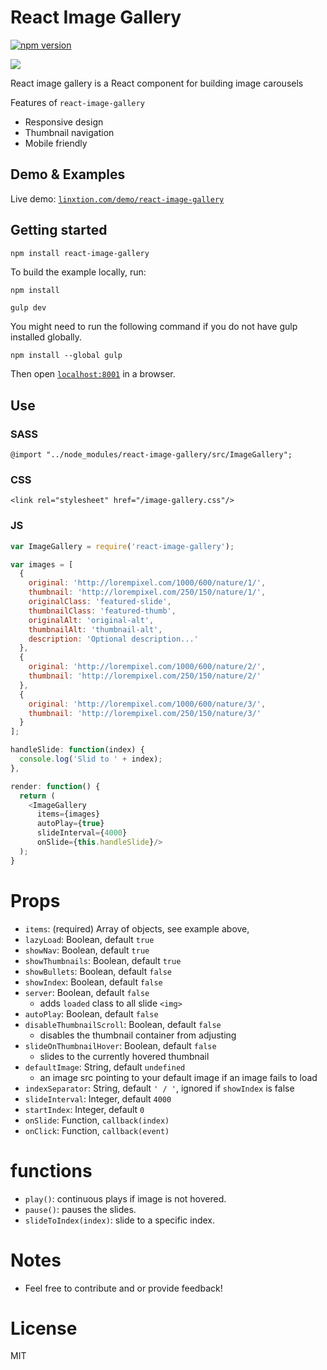 React Image Gallery
===

[![npm version](https://badge.fury.io/js/react-image-gallery.svg)](https://badge.fury.io/js/react-image-gallery)

![](https://raw.githubusercontent.com/xiaolin/linxtion.github.io/master/static/img/react-image-gallery.png)

React image gallery is a React component for building image carousels

Features of `react-image-gallery`
* Responsive design
* Thumbnail navigation
* Mobile friendly

## Demo & Examples
Live demo: [`linxtion.com/demo/react-image-gallery`](http://linxtion.com/demo/react-image-gallery)

## Getting started

```sh
npm install react-image-gallery
```


To build the example locally, run:

```
npm install
```
```
gulp dev
```

You might need to run the following command if you do not have gulp installed globally.

```
npm install --global gulp
```

Then open [`localhost:8001`](http://localhost:8001) in a browser.


## Use

### SASS

```
@import "../node_modules/react-image-gallery/src/ImageGallery";
```

### CSS

```
<link rel="stylesheet" href="/image-gallery.css"/>
```

### JS

```js
var ImageGallery = require('react-image-gallery');

var images = [
  {
    original: 'http://lorempixel.com/1000/600/nature/1/',
    thumbnail: 'http://lorempixel.com/250/150/nature/1/',
    originalClass: 'featured-slide',
    thumbnailClass: 'featured-thumb',
    originalAlt: 'original-alt',
    thumbnailAlt: 'thumbnail-alt',
    description: 'Optional description...'
  },
  {
    original: 'http://lorempixel.com/1000/600/nature/2/',
    thumbnail: 'http://lorempixel.com/250/150/nature/2/'
  },
  {
    original: 'http://lorempixel.com/1000/600/nature/3/',
    thumbnail: 'http://lorempixel.com/250/150/nature/3/'
  }
];

handleSlide: function(index) {
  console.log('Slid to ' + index);
},

render: function() {
  return (
    <ImageGallery
      items={images}
      autoPlay={true}
      slideInterval={4000}
      onSlide={this.handleSlide}/>
  );
}

```

# Props

* `items`: (required) Array of objects, see example above,
* `lazyLoad`: Boolean, default `true`
* `showNav`: Boolean, default `true`
* `showThumbnails`: Boolean, default `true`
* `showBullets`: Boolean, default `false`
* `showIndex`: Boolean, default `false`
* `server`: Boolean, default `false`
  * adds `loaded` class to all slide `<img>`
* `autoPlay`: Boolean, default `false`
* `disableThumbnailScroll`: Boolean, default `false`
  * disables the thumbnail container from adjusting
* `slideOnThumbnailHover`: Boolean, default `false`
  * slides to the currently hovered thumbnail
* `defaultImage`: String, default `undefined`
  * an image src pointing to your default image if an image fails to load
* `indexSeparator`: String, default `' / '`, ignored if `showIndex` is false
* `slideInterval`: Integer, default `4000`
* `startIndex`: Integer, default `0`
* `onSlide`: Function, `callback(index)`
* `onClick`: Function, `callback(event)`


# functions

* `play()`: continuous plays if image is not hovered.
* `pause()`: pauses the slides.
* `slideToIndex(index)`: slide to a specific index.

# Notes

* Feel free to contribute and or provide feedback!

# License

MIT
